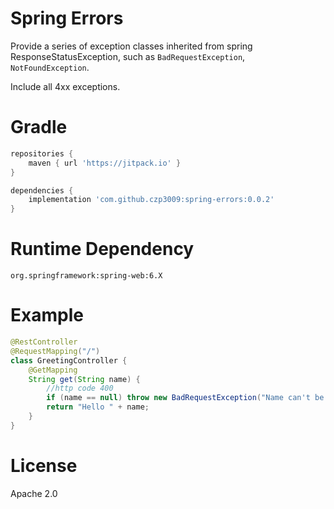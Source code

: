 # Spring Errors
Provide a series of exception classes inherited from spring ResponseStatusException, such as `BadRequestException`, `NotFoundException`.

Include all 4xx exceptions.

# Gradle
```groovy
repositories {
    maven { url 'https://jitpack.io' }
}

dependencies {
    implementation 'com.github.czp3009:spring-errors:0.0.2'
}
```

# Runtime Dependency
```
org.springframework:spring-web:6.X
```

# Example
```java
@RestController
@RequestMapping("/")
class GreetingController {
    @GetMapping
    String get(String name) {
        //http code 400
        if (name == null) throw new BadRequestException("Name can't be null");
        return "Hello " + name;
    }
}
```

# License
Apache 2.0
